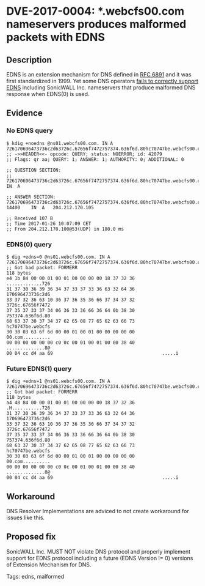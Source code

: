 # DVE-2017-0004: *.webcfs00.com nameservers produces malformed packets with EDNS

## Description

EDNS is an extension mechanism for DNS defined in
[RFC 6891](https://tools.ietf.org/html/rfc6891) and it was first
standardized in 1999.  Yet some DNS operators
[fails to correctly support EDNS](https://ednscomp.isc.org/) including
SonicWALL Inc. nameservers that produce malformed DNS response when
EDNS(0) is used.

## Evidence

### No EDNS query

```
$ kdig +noedns @ns01.webcfs00.com. IN A 726170696473736c2d63726c.67656f7472757374.636f6d.80hc70747be.webcfs00.com.
;; ->>HEADER<<- opcode: QUERY; status: NOERROR; id: 42079
;; Flags: qr aa; QUERY: 1; ANSWER: 1; AUTHORITY: 0; ADDITIONAL: 0

;; QUESTION SECTION:
;; 726170696473736c2d63726c.67656f7472757374.636f6d.80hc70747be.webcfs00.com. 	IN	A

;; ANSWER SECTION:
726170696473736c2d63726c.67656f7472757374.636f6d.80hc70747be.webcfs00.com. 14400	IN	A	204.212.170.105

;; Received 107 B
;; Time 2017-01-26 10:07:09 CET
;; From 204.212.170.100@53(UDP) in 180.0 ms
```

### EDNS(0) query

```
$ dig +edns=0 @ns01.webcfs00.com. IN A 726170696473736c2d63726c.67656f7472757374.636f6d.80hc70747be.webcfs00.com.
;; Got bad packet: FORMERR
118 bytes
e4 1b 84 00 00 01 00 01 00 00 00 00 18 37 32 36          .............726
31 37 30 36 39 36 34 37 33 37 33 36 63 32 64 36          170696473736c2d6
33 37 32 36 63 10 36 37 36 35 36 66 37 34 37 32          3726c.67656f7472
37 35 37 33 37 34 06 36 33 36 66 36 64 0b 38 30          757374.636f6d.80
68 63 37 30 37 34 37 62 65 08 77 65 62 63 66 73          hc70747be.webcfs
30 30 03 63 6f 6d 00 00 01 00 01 00 00 00 00 00          00.com..........
00 00 00 00 00 00 c0 0c 00 01 00 01 00 00 38 40          ..............8@
00 04 cc d4 aa 69                                        .....i

```

### Future EDNS(1) query

```
$ dig +edns=1 @ns01.webcfs00.com. IN A 726170696473736c2d63726c.67656f7472757374.636f6d.80hc70747be.webcfs00.com.
;; Got bad packet: FORMERR
118 bytes
a4 48 84 00 00 01 00 01 00 00 00 00 18 37 32 36          .H...........726
31 37 30 36 39 36 34 37 33 37 33 36 63 32 64 36          170696473736c2d6
33 37 32 36 63 10 36 37 36 35 36 66 37 34 37 32          3726c.67656f7472
37 35 37 33 37 34 06 36 33 36 66 36 64 0b 38 30          757374.636f6d.80
68 63 37 30 37 34 37 62 65 08 77 65 62 63 66 73          hc70747be.webcfs
30 30 03 63 6f 6d 00 00 01 00 01 00 00 00 00 00          00.com..........
00 00 00 00 00 00 c0 0c 00 01 00 01 00 00 38 40          ..............8@
00 04 cc d4 aa 69                                        .....i

```

## Workaround

DNS Resolver Implementations are adviced to not create workaround for
issues like this.

## Proposed fix

SonicWALL Inc. MUST NOT violate DNS protocol and properly implement
support for EDNS protocol including a future (EDNS Version != 0)
versions of Extension Mechanism for DNS.

Tags: edns, malformed
